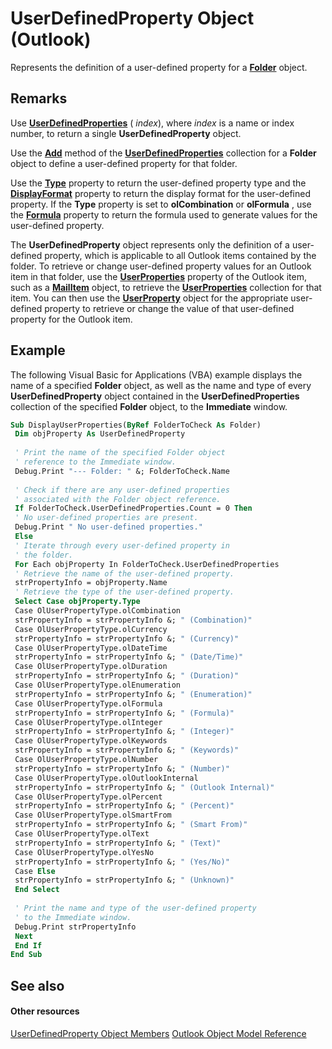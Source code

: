 
# UserDefinedProperty Object (Outlook)

Represents the definition of a user-defined property for a  **[Folder](3cf6cda8-6d70-666e-2643-9d9c5b9cacfc.md)** object.


## Remarks

Use  **[UserDefinedProperties](4293bcb8-855e-4c6d-9718-ba8c5862b3bd.md)** ( _index_), where  _index_ is a name or index number, to return a single **UserDefinedProperty** object.

Use the  **[Add](e033b27e-101d-4ef8-ed84-790fd9e6107a.md)** method of the **[UserDefinedProperties](4293bcb8-855e-4c6d-9718-ba8c5862b3bd.md)** collection for a **Folder** object to define a user-defined property for that folder.

Use the  **[Type](94895d2b-7b3e-e455-3b58-58abd8279c10.md)** property to return the user-defined property type and the **[DisplayFormat](f891aa8d-a769-275d-c027-7c5260eafc97.md)** property to return the display format for the user-defined property. If the **Type** property is set to **olCombination** or **olFormula** , use the **[Formula](5cbf6147-4f54-dce1-7c25-52a3f18896db.md)** property to return the formula used to generate values for the user-defined property.

The  **UserDefinedProperty** object represents only the definition of a user-defined property, which is applicable to all Outlook items contained by the folder. To retrieve or change user-defined property values for an Outlook item in that folder, use the **[UserProperties](702ae502-d427-eeaf-ddd0-ff9749e7148c.md)** property of the Outlook item, such as a **[MailItem](14197346-05d2-0250-fa4c-4a6b07daf25f.md)** object, to retrieve the **[UserProperties](20b49c86-d74f-9bda-382c-559af278c148.md)** collection for that item. You can then use the **[UserProperty](c94f642f-4368-d775-a79f-ce6c39bfe1fd.md)** object for the appropriate user-defined property to retrieve or change the value of that user-defined property for the Outlook item.


## Example

The following Visual Basic for Applications (VBA) example displays the name of a specified  **Folder** object, as well as the name and type of every **UserDefinedProperty** object contained in the **UserDefinedProperties** collection of the specified **Folder** object, to the **Immediate** window.


```vb
Sub DisplayUserProperties(ByRef FolderToCheck As Folder) 
 Dim objProperty As UserDefinedProperty 
 
 ' Print the name of the specified Folder object 
 ' reference to the Immediate window. 
 Debug.Print "--- Folder: " &; FolderToCheck.Name 
 
 ' Check if there are any user-defined properties 
 ' associated with the Folder object reference. 
 If FolderToCheck.UserDefinedProperties.Count = 0 Then 
 ' No user-defined properties are present. 
 Debug.Print " No user-defined properties." 
 Else 
 ' Iterate through every user-defined property in 
 ' the folder. 
 For Each objProperty In FolderToCheck.UserDefinedProperties 
 ' Retrieve the name of the user-defined property. 
 strPropertyInfo = objProperty.Name 
 ' Retrieve the type of the user-defined property. 
 Select Case objProperty.Type 
 Case OlUserPropertyType.olCombination 
 strPropertyInfo = strPropertyInfo &; " (Combination)" 
 Case OlUserPropertyType.olCurrency 
 strPropertyInfo = strPropertyInfo &; " (Currency)" 
 Case OlUserPropertyType.olDateTime 
 strPropertyInfo = strPropertyInfo &; " (Date/Time)" 
 Case OlUserPropertyType.olDuration 
 strPropertyInfo = strPropertyInfo &; " (Duration)" 
 Case OlUserPropertyType.olEnumeration 
 strPropertyInfo = strPropertyInfo &; " (Enumeration)" 
 Case OlUserPropertyType.olFormula 
 strPropertyInfo = strPropertyInfo &; " (Formula)" 
 Case OlUserPropertyType.olInteger 
 strPropertyInfo = strPropertyInfo &; " (Integer)" 
 Case OlUserPropertyType.olKeywords 
 strPropertyInfo = strPropertyInfo &; " (Keywords)" 
 Case OlUserPropertyType.olNumber 
 strPropertyInfo = strPropertyInfo &; " (Number)" 
 Case OlUserPropertyType.olOutlookInternal 
 strPropertyInfo = strPropertyInfo &; " (Outlook Internal)" 
 Case OlUserPropertyType.olPercent 
 strPropertyInfo = strPropertyInfo &; " (Percent)" 
 Case OlUserPropertyType.olSmartFrom 
 strPropertyInfo = strPropertyInfo &; " (Smart From)" 
 Case OlUserPropertyType.olText 
 strPropertyInfo = strPropertyInfo &; " (Text)" 
 Case OlUserPropertyType.olYesNo 
 strPropertyInfo = strPropertyInfo &; " (Yes/No)" 
 Case Else 
 strPropertyInfo = strPropertyInfo &; " (Unknown)" 
 End Select 
 
 ' Print the name and type of the user-defined property 
 ' to the Immediate window. 
 Debug.Print strPropertyInfo 
 Next 
 End If 
End Sub
```


## See also


#### Other resources


[UserDefinedProperty Object Members](9a4fd85d-a47c-8871-bbe6-3383b28cc738.md)
[Outlook Object Model Reference](http://msdn.microsoft.com/library/73221b13-d8d8-99b8-3394-b95dbbfd5ddc%28Office.15%29.aspx)
